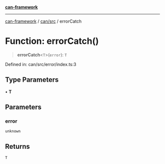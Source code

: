 [**can-framework**](../../../README.md)

***

[can-framework](../../../modules.md) / [can/src](../README.md) / errorCatch

# Function: errorCatch()

> **errorCatch**\<`T`\>(`error`): `T`

Defined in: can/src/error/index.ts:3

## Type Parameters

• **T**

## Parameters

### error

`unknown`

## Returns

`T`
